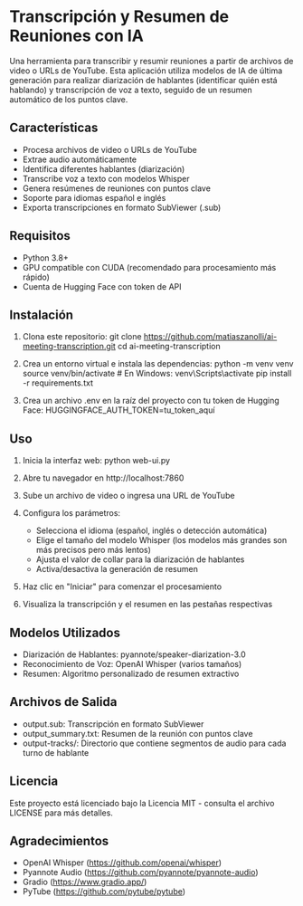 # Transcripción y Resumen de Reuniones con IA

Una herramienta para transcribir y resumir reuniones a partir de archivos de video o URLs de YouTube. Esta aplicación utiliza modelos de IA de última generación para realizar diarización de hablantes (identificar quién está hablando) y transcripción de voz a texto, seguido de un resumen automático de los puntos clave.

## Características

- Procesa archivos de video o URLs de YouTube
- Extrae audio automáticamente
- Identifica diferentes hablantes (diarización)
- Transcribe voz a texto con modelos Whisper
- Genera resúmenes de reuniones con puntos clave
- Soporte para idiomas español e inglés
- Exporta transcripciones en formato SubViewer (.sub)

## Requisitos

- Python 3.8+
- GPU compatible con CUDA (recomendado para procesamiento más rápido)
- Cuenta de Hugging Face con token de API

## Instalación

1. Clona este repositorio:
   git clone https://github.com/matiaszanolli/ai-meeting-transcription.git
   cd ai-meeting-transcription

2. Crea un entorno virtual e instala las dependencias:
   python -m venv venv
   source venv/bin/activate  # En Windows: venv\Scripts\activate
   pip install -r requirements.txt

3. Crea un archivo .env en la raíz del proyecto con tu token de Hugging Face:
   HUGGINGFACE_AUTH_TOKEN=tu_token_aquí

## Uso

1. Inicia la interfaz web:
   python web-ui.py

2. Abre tu navegador en http://localhost:7860

3. Sube un archivo de video o ingresa una URL de YouTube

4. Configura los parámetros:
   - Selecciona el idioma (español, inglés o detección automática)
   - Elige el tamaño del modelo Whisper (los modelos más grandes son más precisos pero más lentos)
   - Ajusta el valor de collar para la diarización de hablantes
   - Activa/desactiva la generación de resumen

5. Haz clic en "Iniciar" para comenzar el procesamiento

6. Visualiza la transcripción y el resumen en las pestañas respectivas

## Modelos Utilizados

- Diarización de Hablantes: pyannote/speaker-diarization-3.0
- Reconocimiento de Voz: OpenAI Whisper (varios tamaños)
- Resumen: Algoritmo personalizado de resumen extractivo

## Archivos de Salida

- output.sub: Transcripción en formato SubViewer
- output_summary.txt: Resumen de la reunión con puntos clave
- output-tracks/: Directorio que contiene segmentos de audio para cada turno de hablante

## Licencia

Este proyecto está licenciado bajo la Licencia MIT - consulta el archivo LICENSE para más detalles.

## Agradecimientos

- OpenAI Whisper (https://github.com/openai/whisper)
- Pyannote Audio (https://github.com/pyannote/pyannote-audio)
- Gradio (https://www.gradio.app/)
- PyTube (https://github.com/pytube/pytube)